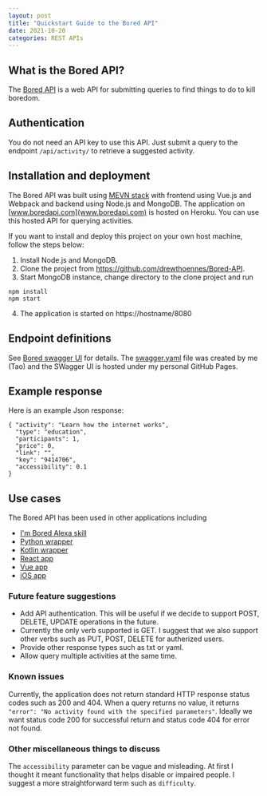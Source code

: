 ```yaml
---
layout: post
title: "Quickstart Guide to the Bored API"
date: 2021-10-20
categories: REST APIs
---
```


## What is the Bored API?

The [Bored API](www.boredapi.com) is a web API for submitting queries to find things to do to kill boredom. 


## Authentication 
You do not need an API key to use this API. Just submit a query to the endpoint `/api/activity/` to retrieve a suggested activity. 


## Installation and deployment 

The Bored API was built using  [MEVN stack](https://www.educative.io/edpresso/what-is-mevn-stack) with frontend using Vue.js and Webpack and backend using Node.js and MongoDB. The application on [www.boredapi.com](www.boredapi.com) is hosted on Heroku. You can use this hosted API for querying activities. 

If you want to install and deploy this project on your own host machine, follow the steps below:

1. Install Node.js and MongoDB.
2. Clone the project from https://github.com/drewthoennes/Bored-API.
3. Start MongoDB instance, change directory to the clone project and run
```
npm install
npm start
```
4. The application is started on https://hostname/8080


## Endpoint definitions

See [Bored swagger UI](https://taolicd.github.io/swagger-for-bored-api/) for details. The [swagger.yaml](https://github.com/taolicd/swagger-for-bored-api/blob/master/swagger.yaml) file was created by me (Tao) and the SWagger UI is hosted under my personal GitHub Pages.

## Example response

Here is an example Json response:

```
{ "activity": "Learn how the internet works",
  "type": "education",
  "participants": 1,
  "price": 0,
  "link": "",
  "key": "9414706",
  "accessibility": 0.1
}

```



## Use cases

The Bored API has been used in other applications including

* [I'm Bored Alexa skill](https://www.amazon.com/gp/product/B07GDL9MP4?ie=UTF8&ref-suffix=ss_rw)
* [Python wrapper](https://pypi.org/project/bored/)
* [Kotlin wrapper](https://gitlab.com/CMDR_Tvis/bored-api)
* [React app](https://github.com/CDAracena/Im-Bored)
* [Vue app](https://github.com/emilsgulbis/BoredApp)
* [iOS app](https://apps.apple.com/us/app/bored-find-what-to-do/id1475656469)


### Future feature suggestions

* Add API authentication. This will be useful if we decide to support POST, DELETE, UPDATE operations in the future.
* Currently the only verb supported is GET. I suggest that we also support other verbs such as PUT, POST, DELETE for autherized users. 
* Provide other response types such as txt or yaml. 
* Allow query multiple activities at the same time. 


### Known issues

Currently, the application does not return standard HTTP response status codes such as 200 and 404. When a query returns no value, it returns `"error": "No activity found with the specified parameters"`. Ideally we want status code 200 for successful return and status code 404 for error not found. 

### Other miscellaneous things to discuss

The `accessibility` parameter can be vague and misleading. At first I thought it meant functionality that helps disable or impaired people.  I suggest a more straightforward term such as `difficulty`. 








